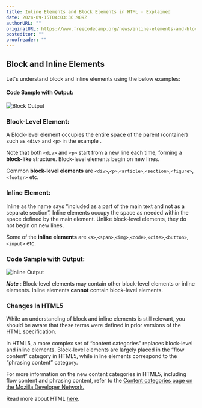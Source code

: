 ```yaml
---
title: Inline Elements and Block Elements in HTML - Explained
date: 2024-09-15T04:03:36.909Z
authorURL: ""
originalURL: https://www.freecodecamp.org/news/inline-elements-and-block-elements-in-html-explained/
posteditor: ""
proofreader: ""
---
```


## **Block and Inline Elements**

<!-- more -->

Let's understand block and inline elements using the below examples:

#### **Code Sample with Output:**

![Block Output](https://user-images.githubusercontent.com/16048167/31070017-6f2cf0a2-a77c-11e7-9de6-110b9d0b488d.PNG)

### Block-Level Element:

A Block-level element occupies the entire space of the parent (container) such as `<div>` and `<p>` in the example .

Note that both `<div>` and `<p>` start from a new line each time, forming a **block-like** structure. Block-level elements begin on new lines.

Common **block-level elements** are `<div>`,`<p>`,`<article>`,`<section>`,`<figure>`,`<footer>` etc.

### Inline Element:

Inline as the name says “included as a part of the main text and not as a separate section”. Inline elements occupy the space as needed within the space defined by the main element. Unlike block-level elements, they do not begin on new lines.

Some of the **inline elements** are `<a>`,`<span>`,`<img>`,`<code>`,`<cite>`,`<button>`,`<input>` etc.

### Code Sample with Output:

![Inline Output](https://user-images.githubusercontent.com/16048167/31069389-e1e3fc10-a779-11e7-86d2-6685e0061f52.png)

**_Note_** : Block-level elements may contain other block-level elements or inline elements. Inline elements **cannot** contain block-level elements.

### Changes In HTML5

While an understanding of block and inline elements is still relevant, you should be aware that these terms were defined in prior versions of the HTML specification.

In HTML5, a more complex set of “content categories” replaces block-level and inline elements. Block-level elements are largely placed in the “flow content” category in HTML5, while inline elements correspond to the “phrasing content” category.

For more information on the new content categories in HTML5, including flow content and phrasing content, refer to the [Content categories page on the Mozilla Developer Network.][1]

Read more about HTML [here][2].

[1]: https://developer.mozilla.org/en-US/docs/Web/Guide/HTML/Content_categories
[2]: https://guide.freecodecamp.org/html